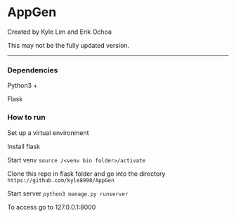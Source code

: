 # AppGen
Created by Kyle Lim and Erik Ochoa

This may not be the fully updated version.

---

### Dependencies

Python3 +

Flask

### How to run

Set up a virtual environment

Install flask

Start venv
```source /<venv bin folder>/activate```

Clone this repo in flask folder and go into the directory
```https://github.com/kyle8998/AppGen```

Start server
```python3 manage.py runserver```

To access go to 127.0.0.1:8000
